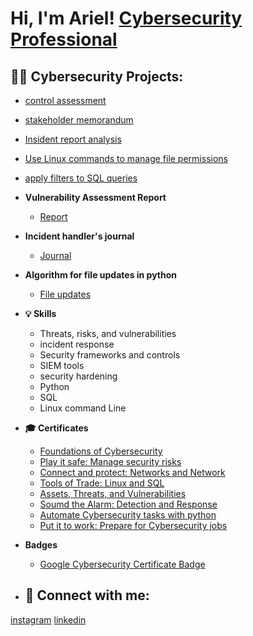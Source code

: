 <h1>Hi, I'm Ariel!  <a href="https://www.linkedin.com/in/joshmadakor/">Cybersecurity Professional</a>

<h2>👨‍💻 Cybersecurity Projects:</h2>

- [control assessment](https://docs.google.com/document/d/1BrdwxqVsDQbW_I3uleIINlIf8EVsHW3fy5Vs1IzOObk/edit)
- [stakeholder memorandum](https://docs.google.com/document/d/1Yt7UY4ZRjUCv69-wuv-c82xTJVn7Ys3-5PGJAH9ApDk/edit)
- [Insident report analysis](https://docs.google.com/document/d/1RSPnm49BKTskfNHDTyawNpFkoWmqet93je0e7i7ZKCs/edit?resourcekey=0-sd-B1UtNcoqRq1bfVcLobQ)
- [Use Linux commands to manage file permissions](https://docs.google.com/document/d/1QGucNEaMdvNeGZAIsZ4WAuwpyI3pCNL0t508f2tcjUo/edit)
- [apply filters to SQL queries](https://docs.google.com/document/d/1nL-UZ7n3eXv4xnigJu_ffMC7tmfoJafb5Bd9vzTdbpM/edit)
  
- <b>Vulnerability Assessment Report</b>
  - [Report](https://docs.google.com/document/d/116w84mUXCqTRZYNZv6Lzaf_PxCKnsNE6F8vsBqwrBdU/edit)
 
- <b>Incident handler's journal</b>
  - [Journal](https://docs.google.com/document/d/1syHXRbzW59FVx--4Jrode8RPyn4yxrOWHi_8gJYa4Fg/edit?resourcekey=0-3qL3Bc0V3IzObbpWiMPPMw)

- <b>Algorithm for file updates in python</b>
  - [File updates](https://docs.google.com/document/d/1qO3V-Y3KLUF0U2zsuvikCcEIR8dwUs8ZIkTIUFAKFLU/edit)

- <b>💡 Skills</b>
  - Threats, risks, and vulnerabilities 
  - incident response                        
  - Security frameworks and controls
  - SIEM tools
  - security hardening
  - Python
  - SQL
  - Linux command Line

- <b>🎓 Certificates</b>

  - [Foundations of Cybersecurity](https://github.com/Camposariel4/Camposariel4/assets/153866921/dbae4b9d-9bcf-44ae-b1cb-d7d19440bb88)
  - [Play it safe: Manage security risks](https://github.com/Camposariel4/Camposariel4/assets/153866921/8518fc14-ac27-49f5-906c-6d5bb3c743fe)
  - [Connect and protect: Networks and Network](https://github.com/Camposariel4/Camposariel4/assets/153866921/ae005c35-4ab1-4384-9672-115895df3664)
  - [Tools of Trade: Linux and SQL](https://github.com/Camposariel4/Camposariel4/assets/153866921/e6f7c2ef-cb1a-4990-9017-f264a13a47c2)
  - [Assets, Threats, and Vulnerabilities](https://github.com/Camposariel4/Camposariel4/assets/153866921/0cdeec6f-7533-4b3f-a646-13381a59f11d)
  - [Soumd the Alarm: Detection and Response](https://github.com/Camposariel4/Camposariel4/assets/153866921/9aadcc40-ac90-4934-b7fb-b6fd51512d1e)
  - [Automate Cybersecurity tasks with python](https://github.com/Camposariel4/Camposariel4/assets/153866921/6bf1242b-82e1-4840-aaed-cd80eda57e97)
  - [Put it to work: Prepare for Cybersecurity jobs](https://github.com/Camposariel4/Camposariel4/assets/153866921/0c06c9e3-6a15-48e2-867d-72e6e9ac7974)
- <b>Badges</b>
  - [Google Cybersecurity Certificate Badge](https://www.credly.com/badges/4bea2ea9-726f-49fc-b8a6-0e0ff0a268f9/public_url)

- <h2> 🤳 Connect with me:</h2>
[instagram](https://www.instagram.com/camposari_?igshid=OGQ5ZDc2ODk2ZA%3D%3D&utm_source=qr)
[linkedin](https://www.linkedin.com/in/ariel-campos-463054135)
